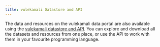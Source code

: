 ```yaml
---
title: vulekamali Datastore and API
---
```


The data and resources on the vulekamali data portal are also available using the [vulekamali datastore and API](https://data.vulekamali.gov.za/). You can explore and download all the datasets and resources from one place, or use the API to work with them in your favourite programming language.
